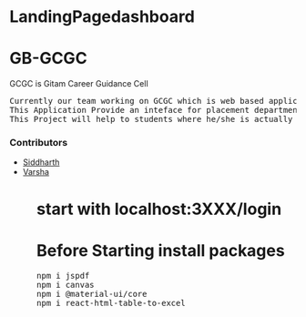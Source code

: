 # LandingPagedashboard

# GB-GCGC


GCGC is Gitam Career Guidance Cell
<pre>
Currently our team working on GCGC which is web based application.
This Application Provide an inteface for placement department and student.
This Project will help to students where he/she is actually there.
</pre>
<h3> Contributors </h3>
<ul>
    <li>
        <a href="https://github.com/sidrockzz">
            Siddharth
        </a>
    </li>   
    <li>
        <a href="https://github.com/gvsreevarsha/"> 
            Varsha
        </a>
    </li>
 <ul>


# start with localhost:3XXX/login 


# Before Starting install packages
<pre>
npm i jspdf
npm i canvas
npm i @material-ui/core
npm i react-html-table-to-excel

</pre>
